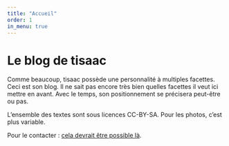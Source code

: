 ```yaml
---
title: "Accueil"
order: 1
in_menu: true
---
```

# Le blog de tisaac

Comme beaucoup, tisaac possède une personnalité à multiples facettes. Ceci est son blog. Il ne sait pas encore très bien quelles facettes il veut ici mettre en avant. Avec le temps, son positionnement se précisera peut-être ou pas.

L’ensemble des textes sont sous licences CC-BY-SA. Pour les photos, c’est plus variable.

Pour le contacter : [cela devrait être possible là](https://piaille.fr/@tisaac). 